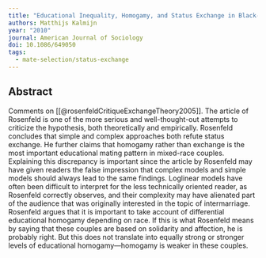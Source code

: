 ```yaml
---
title: "Educational Inequality, Homogamy, and Status Exchange in Black-White Intermarriage: A Comment on Rosenfeld"
authors: Matthijs Kalmijn
year: "2010"
journal: American Journal of Sociology
doi: 10.1086/649050
tags:
  - mate-selection/status-exchange
---
```

## Abstract

Comments on [[@rosenfeldCritiqueExchangeTheory2005]]. The article of Rosenfeld is one of the more serious and well-thought-out attempts to criticize the hypothesis, both theoretically and empirically. Rosenfeld concludes that simple and complex approaches both refute status exchange. He further claims that homogamy rather than exchange is the most important educational mating pattern in mixed-race couples. Explaining this discrepancy is important since the article by Rosenfeld may have given readers the false impression that complex models and simple models should always lead to the same findings. Loglinear models have often been difficult to interpret for the less technically oriented reader, as Rosenfeld correctly observes, and their complexity may have alienated part of the audience that was originally interested in the topic of intermarriage. Rosenfeld argues that it is important to take account of differential educational homogamy depending on race. If this is what Rosenfeld means by saying that these couples are based on solidarity and affection, he is probably right. But this does not translate into equally strong or stronger levels of educational homogamy—homogamy is weaker in these couples.
